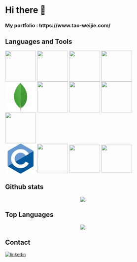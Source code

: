 # Hi there 👋

<h3 style={{display: "inline"}}>My portfolio : https://www.tao-weijie.com/</h3>

## Languages and Tools


<div>
    <div alt="web programming langages">
        <img src="https://github.com/yurijserrano/Github-Profile-Readme-Logos/blob/master/programming%20languages/typescript.svg" width="100" height="100" align="center"/>
        <img src="https://github.com/yurijserrano/Github-Profile-Readme-Logos/blob/master/programming%20languages/javascript.svg" width="100" height="100" align="center"/>
    	<img src="https://github.com/yurijserrano/Github-Profile-Readme-Logos/blob/master/frameworks/react.svg" width="100" height="100" align="center"/>
    	<img src="https://github.com/yurijserrano/Github-Profile-Readme-Logos/blob/master/frameworks/nodejs.svg" width="100" height="100" align="center"/>
    	<img src="https://github.com/devicons/devicon/blob/master/icons/mongodb/mongodb-original.svg" width="100" height="100" align="center"/>
    	<img src="https://github.com/yurijserrano/Github-Profile-Readme-Logos/blob/master/databases/postgresql.svg" width="100" height="100" align="center"/>
    	<img src="https://github.com/yurijserrano/Github-Profile-Readme-Logos/blob/master/others/html.svg" width="100" height="100" align="center"/>
    	<img src="https://github.com/yurijserrano/Github-Profile-Readme-Logos/blob/master/others/css.svg" width="100" height="100" align="center"/>
        <img src="https://raw.githubusercontent.com/yurijserrano/Github-Profile-Readme-Logos/f994c418a134b58c4aec11152f6a4a33fa89da26/cloud/docker.svg" width="100" height="100" align="center"/>
    </div>
    <div alt="Algorithm and Functional programming">
        <img src="https://github.com/devicons/devicon/blob/master/icons/c/c-original.svg" width="100" height="100" align="center"/>
        <img src="https://github.com/isocpp/logos/blob/master/cpp_logo.svg" width="100" height="95" align="center" />
        <img src="https://github.com/yurijserrano/Github-Profile-Readme-Logos/blob/master/programming%20languages/bash.svg" width="100" height="90" align="center"/>
        <img src="https://raw.githubusercontent.com/yurijserrano/Github-Profile-Readme-Logos/master/ides/goland.png" width="100" height="90" align="center"/>
    </div>

</div>

## Github stats

<div align="center">
<img src="https://github-readme-stats.vercel.app/api?username=taovc&show_icons=true&count_private=true&theme=radical&include_all_commits=true&card_width=700&custom_title=taovc%27s%20Stats%20%28private%20repositories%20are%20not%20included%29" align="center"/>
</div>

## Top Languages
<div align="center">
<img src="https://github-readme-stats.vercel.app/api/top-langs/?username=taovc&count_private=true&theme=radical&custom_title=taovc%27s%20Top%20Language%20%28private%20repositories%20are%20not%20included%29&card_width=700" align="center"/>
</div>

## Contact

[![linkedin](https://img.shields.io/badge/LinkedIn-blue?style=flat&logo=linkedin&labelColor=blue)](https://www.linkedin.com/in/tao-weijie-880bab1b8/)

